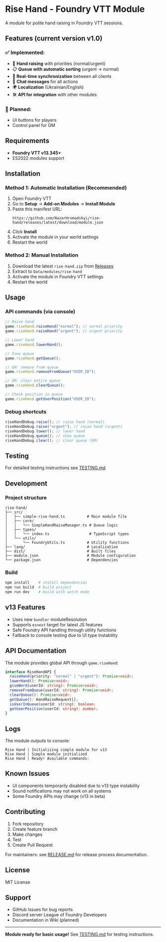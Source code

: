 # Rise Hand - Foundry VTT Module

A module for polite hand raising in Foundry VTT sessions.

## Features (current version v1.0)

### ✅ Implemented:

- 🤚 **Hand raising** with priorities (normal/urgent)
- 📋 **Queue with automatic sorting** (urgent → normal)
- 🔄 **Real-time synchronization** between all clients
- 💬 **Chat messages** for all actions
- 🌍 **Localization** (Ukrainian/English)
- 🛠️ **API for integration** with other modules

### 🔄 Planned:

- UI buttons for players
- Control panel for GM

## Requirements

- **Foundry VTT v13.345+**
- ES2022 modules support

## Installation

### Method 1: Automatic Installation (Recommended)

1. Open Foundry VTT
2. Go to **Setup** → **Add-on Modules** → **Install Module**
3. Paste this manifest URL:
   ```
   https://github.com/NazarHromadskyi/rise-hand/releases/latest/download/module.json
   ```
4. Click **Install**
5. Activate the module in your world settings
6. Restart the world

### Method 2: Manual Installation

1. Download the latest `rise-hand.zip` from [Releases](https://github.com/NazarHromadskyi/rise-hand/releases)
2. Extract to `Data/modules/rise-hand`
3. Activate the module in Foundry VTT settings
4. Restart the world

## Usage

### API commands (via console)

```javascript
// Raise hand
game.riseHand.raiseHand("normal"); // normal priority
game.riseHand.raiseHand("urgent"); // urgent priority

// Lower hand
game.riseHand.lowerHand();

// View queue
game.riseHand.getQueue();

// GM: remove from queue
game.riseHand.removeFromQueue("USER_ID");

// GM: clear entire queue
game.riseHand.clearQueue();

// Check position in queue
game.riseHand.getUserPosition("USER_ID");
```

### Debug shortcuts

```javascript
riseHandDebug.raise(); // raise hand (normal)
riseHandDebug.raise("urgent"); // raise hand (urgent)
riseHandDebug.lower(); // lower hand
riseHandDebug.queue(); // show queue
riseHandDebug.clear(); // clear queue (GM)
```

## Testing

For detailed testing instructions see [TESTING.md](TESTING.md)

## Development

### Project structure

```
rise-hand/
├── src/
│   ├── simple-rise-hand.ts          # Main module file
│   ├── core/
│   │   └── SimpleHandRaiseManager.ts # Queue logic
│   ├── types/
│   │   └── index.ts                  # TypeScript types
│   └── utils/
│       └── FoundryUtils.ts          # Utility functions
├── lang/                            # Localization
├── dist/                            # Built files
├── module.json                      # Module configuration
└── package.json                     # Dependencies
```

### Build

```bash
npm install    # install dependencies
npm run build  # build project
npm run dev    # build with watch mode
```

## v13 Features

- Uses new `bundler` moduleResolution
- Supports `esnext` target for latest JS features
- Safe Foundry API handling through utility functions
- Fallback to console testing due to UI type instability

## API Documentation

The module provides global API through `game.riseHand`:

```typescript
interface RiseHandAPI {
  raiseHand(priority: "normal" | "urgent"): Promise<void>;
  lowerHand(): Promise<void>;
  giveWord(userId: string): Promise<void>;
  removeFromQueue(userId: string): Promise<void>;
  clearQueue(): Promise<void>;
  getQueue(): HandRaiseRequest[];
  isUserInQueue(userId: string): boolean;
  getUserPosition(userId: string): number;
}
```

## Logs

The module outputs to console:

```
Rise Hand | Initializing simple module for v13
Rise Hand | Simple module initialized
Rise Hand | Ready! Available commands:
```

## Known Issues

- UI components temporarily disabled due to v13 type instability
- Sound notifications may not work on all systems
- Some Foundry APIs may change (v13 in beta)

## Contributing

1. Fork repository
2. Create feature branch
3. Make changes
4. Test
5. Create Pull Request

For maintainers: see [RELEASE.md](RELEASE.md) for release process documentation.

## License

MIT License

## Support

- GitHub Issues for bug reports
- Discord server League of Foundry Developers
- Documentation in Wiki (planned)

---

**Module ready for basic usage!**
See [TESTING.md](TESTING.md) for testing instructions.
